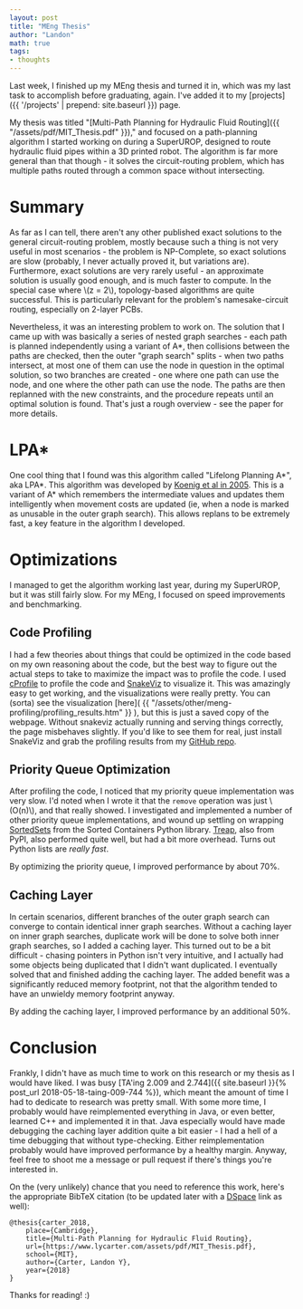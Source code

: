 ```yaml
---
layout: post
title: "MEng Thesis"
author: "Landon"
math: true
tags:
- thoughts
---
```


Last week, I finished up my MEng thesis and turned it in, which was my last task to accomplish before graduating, again. I've added it to my [projects]({{ '/projects' | prepend: site.baseurl }}) page.

My thesis was titled "[Multi-Path Planning for Hydraulic Fluid Routing]({{ "/assets/pdf/MIT_Thesis.pdf" }})," and focused on a path-planning algorithm I started working on during a SuperUROP, designed to route hydraulic fluid pipes within a 3D printed robot. The algorithm is far more general than that though - it solves the circuit-routing problem, which has multiple paths routed through a common space without intersecting.

# Summary

As far as I can tell, there aren't any other published exact solutions to the general circuit-routing problem, mostly because such a thing is not very useful in most scenarios - the problem is NP-Complete, so exact solutions are slow (probably, I never actually proved it, but variations are). Furthermore, exact solutions are very rarely useful - an approximate solution is usually good enough, and is much faster to compute. In the special case where \\(z = 2\\), topology-based algorithms are quite successful. This is particularly relevant for the problem's namesake-circuit routing, especially on 2-layer PCBs.

Nevertheless, it was an interesting problem to work on. The solution that I came up with was basically a series of nested graph searches - each path is planned independently using a variant of A\*, then collisions between the paths are checked, then the outer "graph search" splits - when two paths intersect, at most one of them can use the node in question in the optimal solution, so two branches are created - one where one path can use the node, and one where the other path can use the node. The paths are then replanned with the new constraints, and the procedure repeats until an optimal solution is found. That's just a rough overview - see the paper for more details.

# LPA*

One cool thing that I found was this algorithm called "Lifelong Planning A\*", aka LPA\*. This algorithm was developed by [Koenig et al in 2005](https://www.cs.cmu.edu/~maxim/files/aij04.pdf). This is a variant of A\* which remembers the intermediate values and updates them intelligently when movement costs are updated (ie, when a node is marked as unusable in the outer graph search). This allows replans to be extremely fast, a key feature in the algorithm I developed.

# Optimizations

I managed to get the algorithm working last year, during my SuperUROP, but it was still fairly slow. For my MEng, I focused on speed improvements and benchmarking.

## Code Profiling

I had a few theories about things that could be optimized in the code based on my own reasoning about the code, but the best way to figure out the actual steps to take to maximize the impact was to profile the code. I used [cProfile](https://docs.python.org/2/library/profile.html) to profile the code and [SnakeViz](https://jiffyclub.github.io/snakeviz/) to visualize it. This was amazingly easy to get working, and the visualizations were really pretty. You can (sorta) see the visualization [here]( {{ "/assets/other/meng-profiling/profiling_results.htm" }} ), but this is just a saved copy of the webpage. Without snakeviz actually running and serving things correctly, the page misbehaves slightly. If you'd like to see them for real, just install SnakeViz and grab the profiling results from my [GitHub repo](https://github.com/lycarter/mpa-star).

## Priority Queue Optimization

After profiling the code, I noticed that my priority queue implementation was very slow. I'd noted when I wrote it that the `remove` operation was just \\(O(n)\\), and that really showed. I investigated and implemented a number of other priority queue implementations, and wound up settling on wrapping [SortedSets](http://www.grantjenks.com/docs/sortedcontainers/) from the Sorted Containers Python library. [Treap](http://stromberg.dnsalias.org/~dstromberg/treap/), also from PyPI, also performed quite well, but had a bit more overhead. Turns out Python lists are *really fast*.

By optimizing the priority queue, I improved performance by about 70%.

## Caching Layer

In certain scenarios, different branches of the outer graph search can converge to contain identical inner graph searches. Without a caching layer on inner graph searches, duplicate work will be done to solve both inner graph searches, so I added a caching layer. This turned out to be a bit difficult - chasing pointers in Python isn't very intuitive, and I actually had some objects being duplicated that I didn't want duplicated. I eventually solved that and finished adding the caching layer. The added benefit was a significantly reduced memory footprint, not that the algorithm tended to have an unwieldy memory footprint anyway.

By adding the caching layer, I improved performance by an additional 50%.

# Conclusion

Frankly, I didn't have as much time to work on this research or my thesis as I would have liked. I was busy [TA'ing 2.009 and 2.744]({{ site.baseurl }}{% post_url 2018-05-18-taing-009-744 %}), which meant the amount of time I had to dedicate to research was pretty small. With some more time, I probably would have reimplemented everything in Java, or even better, learned C++ and implemented it in that. Java especially would have made debugging the caching layer addition quite a bit easier - I had a hell of a time debugging that without type-checking. Either reimplementation probably would have improved performance by a healthy margin. Anyway, feel free to shoot me a message or pull request if there's things you're interested in.

On the (very unlikely) chance that you need to reference this work, here's the appropriate BibTeX citation (to be updated later with a [DSpace](https://dspace.mit.edu/) link as well):

```
@thesis{carter_2018,
	place={Cambridge},
	title={Multi-Path Planning for Hydraulic Fluid Routing},
	url={https://www.lycarter.com/assets/pdf/MIT_Thesis.pdf},
	school={MIT},
	author={Carter, Landon Y},
	year={2018}
}
```

Thanks for reading! :)